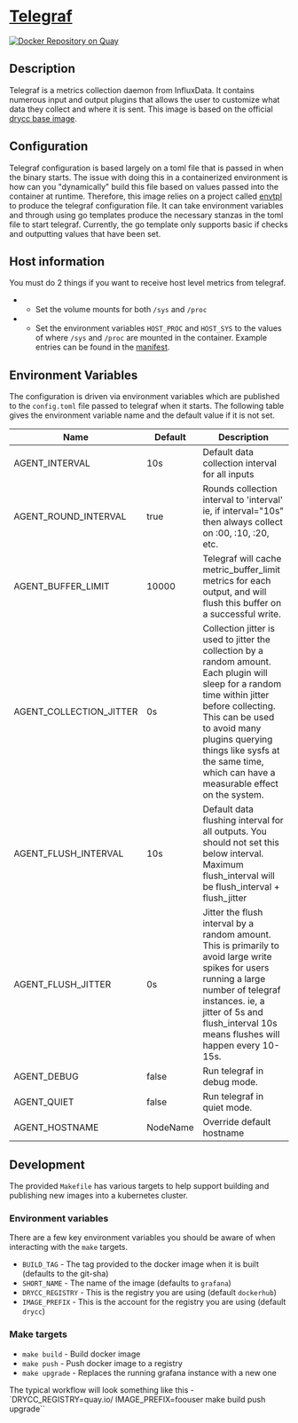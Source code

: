 # [Telegraf](https://influxdata.com/time-series-platform/telegraf/)
[![Docker Repository on Quay](https://quay.io/repository/drycc/telegraf/status "Docker Repository on Quay")](https://quay.io/repository/drycc/telegraf)

## Description
Telegraf is a metrics collection daemon from InfluxData. It contains numerous input and output plugins that allows the user to customize what data they collect and where it is sent. This image is based on the official [drycc base image](https://github.com/drycc/docker-base).

## Configuration
Telegraf configuration is based largely on a toml file that is passed in when the binary starts. The issue with doing this in a containerized environment is how can you "dynamically" build this file based on values passed into the container at runtime. Therefore, this image relies on a project called [envtpl](https://github.com/arschles/envtpl) to produce the telegraf configuration file. It can take environment variables and through using go templates produce the necessary stanzas in the toml file to start telegraf. Currently, the go template only supports basic if checks and outputting values that have been set.

## Host information
You must do 2 things if you want to receive host level metrics from telegraf.
 * - Set the volume mounts for both `/sys` and `/proc`
 * - Set the environment variables `HOST_PROC` and `HOST_SYS` to the values of where `/sys` and `/proc` are mounted in the container. Example entries can be found in the [manifest](manifests/drycc-monitor-telegraf-daemon.yaml).

 ## Environment Variables
 The configuration is driven via environment variables which are published to the `config.toml` file passed to telegraf when it starts. The following table gives the environment variable name and the default value if it is not set.

 | Name | Default | Description |
 |-----------|---------------|---------------|
 | AGENT_INTERVAL | 10s | Default data collection interval for all inputs |
 | AGENT_ROUND_INTERVAL | true | Rounds collection interval to 'interval' ie, if interval="10s" then always collect on :00, :10, :20, etc. |
 | AGENT_BUFFER_LIMIT | 10000 | Telegraf will cache metric_buffer_limit metrics for each output, and will flush this buffer on a successful write. |
 | AGENT_COLLECTION_JITTER | 0s | Collection jitter is used to jitter the collection by a random amount. Each plugin will sleep for a random time within jitter before collecting. This can be used to avoid many plugins querying things like sysfs at the same time, which can have a measurable effect on the system. |
 | AGENT_FLUSH_INTERVAL | 10s | Default data flushing interval for all outputs. You should not set this below interval. Maximum flush_interval will be flush_interval + flush_jitter |
 | AGENT_FLUSH_JITTER | 0s | Jitter the flush interval by a random amount. This is primarily to avoid large write spikes for users running a large number of telegraf instances. ie, a jitter of 5s and flush_interval 10s means flushes will happen every 10-15s. |
 | AGENT_DEBUG | false | Run telegraf in debug mode. |
 | AGENT_QUIET | false | Run telegraf in quiet mode. |
 | AGENT_HOSTNAME | NodeName | Override default hostname |


## Development
The provided `Makefile` has various targets to help support building and publishing new images into a kubernetes cluster.

### Environment variables
There are a few key environment variables you should be aware of when interacting with the `make` targets.

* `BUILD_TAG` - The tag provided to the docker image when it is built (defaults to the git-sha)
* `SHORT_NAME` - The name of the image (defaults to `grafana`)
* `DRYCC_REGISTRY` - This is the registry you are using (default `dockerhub`)
* `IMAGE_PREFIX` - This is the account for the registry you are using (default `drycc`)

### Make targets

* `make build` - Build docker image
* `make push` - Push docker image to a registry
* `make upgrade` - Replaces the running grafana instance with a new one

The typical workflow will look something like this - `DRYCC_REGISTRY=quay.io/ IMAGE_PREFIX=foouser make build push upgrade``
